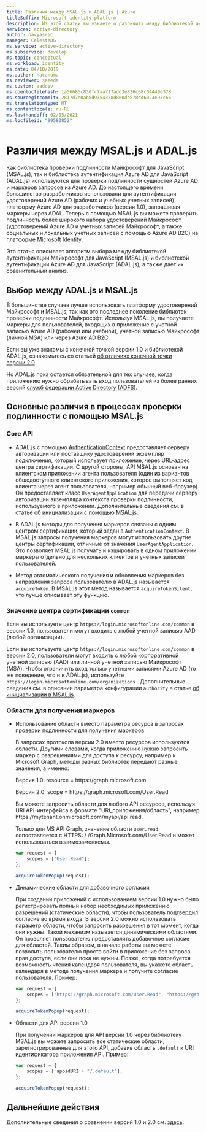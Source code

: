 ```yaml
---
title: Различия между MSAL.js и ADAL.js | Azure
titleSuffix: Microsoft identity platform
description: Из этой статьи вы узнаете о различиях между библиотекой аутентификации Майкрософт для JavaScript (MSAL.js) и библиотекой аутентификации Azure AD для JavaScript (ADAL.js), а также о критериях выбора одной из них.
services: active-directory
author: navyasric
manager: CelesteDG
ms.service: active-directory
ms.subservice: develop
ms.topic: conceptual
ms.workload: identity
ms.date: 04/10/2019
ms.author: nacanuma
ms.reviewer: saeeda
ms.custom: aaddev
ms.openlocfilehash: 1a56685c830fc7aa717add3e826c68c04449e378
ms.sourcegitcommit: 2817d7e0ab8d9354338d860de878dd6024e93c66
ms.translationtype: MT
ms.contentlocale: ru-RU
ms.lasthandoff: 02/05/2021
ms.locfileid: "99580852"
---
```

# <a name="differences-between-msaljs-and-adaljs"></a>Различия между MSAL.js и ADAL.js

Как библиотека проверки подлинности Майкрософт для JavaScript (MSAL.js), так и библиотека аутентификация Azure AD для JavaScript (ADAL.js) используются для проверки подлинности сущностей Azure AD и маркеров запросов из Azure AD. До настоящего времени большинство разработчиков использовали для аутентификации удостоверений Azure AD (рабочих и учебных учетных записей) платформу Azure AD для разработчиков (версия 1.0), запрашивая маркеры через ADAL. Теперь с помощью MSAL.js вы можете проверить подлинность более широкого набора удостоверений Майкрософт (удостоверений Azure AD и учетных записей Майкрософт, а также социальных и локальных учетных записей с помощью Azure AD B2C) на платформе Microsoft Identity.

Эта статья описывает алгоритм выбора между библиотекой аутентификации Майкрософт для JavaScript (MSAL.js) и библиотекой аутентификации Azure AD для JavaScript (ADAL.js), а также дает их сравнительный анализ.

## <a name="choosing-between-adaljs-and-msaljs"></a>Выбор между ADAL.js и MSAL.js

В большинстве случаев лучше использовать платформу удостоверений Майкрософт и MSAL.js, так как это последнее поколение библиотек проверки подлинности Майкрософт. Используя MSAL.js, вы получаете маркеры для пользователей, входящих в приложение с учетной записью Azure AD (рабочей или учебной), учетной записью Майкрософт (личной MSA) или через Azure AD B2C.

Если вы уже знакомы с конечной точкой версии 1.0 и библиотекой ADAL.js, ознакомьтесь со статьей [об отличиях конечной точки версии 2.0](../azuread-dev/azure-ad-endpoint-comparison.md).

Но ADAL.js пока остается обязательной для тех случаев, когда приложению нужно обрабатывать вход пользователей из более ранних версий [служб федерации Active Directory (ADFS)](/windows-server/identity/active-directory-federation-services).

## <a name="key-differences-in-authentication-with-msaljs"></a>Основные различия в процессах проверки подлинности с помощью MSAL.js

### <a name="core-api"></a>Core API

* ADAL.js с помощью [AuthenticationContext](https://github.com/AzureAD/azure-activedirectory-library-for-js/wiki/Config-authentication-context#authenticationcontext) предоставляет серверу авторизации или поставщику удостоверений экземпляр подключения, который использует приложение, через URL-адрес центра сертификации. С другой стороны, API MSAL.js основан на клиентском приложении агента пользователя (один из вариантов общедоступного клиентского приложения, которое выполняет код клиента через агент пользователя, например обычный веб-браузер). Он предоставляет класс `UserAgentApplication` для передачи серверу авторизации экземпляра контекста проверки подлинности, используемого в приложении. Дополнительные сведения см. в статье [об инициализации с помощью MSAL.js](msal-js-initializing-client-applications.md).

* В ADAL.js методы для получения маркеров связаны с одним центром сертификации, который задан в `AuthenticationContext`. В MSAL.js запросы получения маркеров могут использовать другие центры сертификации, отличные от значения `UserAgentApplication`. Это позволяет MSAL.js получать и кэшировать в одном приложении маркеры отдельно для нескольких клиентов и учетных записей пользователей.

* Метод автоматического получения и обновления маркеров без направления запроса пользователю в ADAL.js называется `acquireToken`. В MSAL.js этот метод называется `acquireTokenSilent`, что лучше описывает эту функцию.

### <a name="authority-value-common"></a>Значение центра сертификации `common`

Если вы используете центр `https://login.microsoftonline.com/common` в версии 1.0, пользователи могут входить с любой учетной записью AAD (любой организации).

Если вы используете центр `https://login.microsoftonline.com/common` в версии 2.0, пользователи могут входить с любой корпоративной учетной записью (AAD) или личной учетной записью Майкрософт (MSA). Чтобы ограничить вход только учетными записями Azure AD (то же поведение, что и в ADAL.js), используйте `https://login.microsoftonline.com/organizations` . Дополнительные сведения см. в описании параметра конфигурации `authority` в статье [об инициализации в MSAL.js](msal-js-initializing-client-applications.md).

### <a name="scopes-for-acquiring-tokens"></a>Области для получения маркеров
* Использование области вместо параметра ресурса в запросах проверки подлинности для получения маркеров

    В запросах протокола версии 2.0 вместо ресурсов используются области. Другими словами, когда приложению нужно запросить маркер с разрешениями для доступа к ресурсу, например к Microsoft Graph, методы разных библиотек передают разные значения, а именно:

    Версия 1.0: resource = https\://graph.microsoft.com

    Версия 2.0: scope = https\://graph.microsoft.com/User.Read

    Вы можете запросить области для любого API ресурсов, используя URI API-интерфейса в формате "URI_приложения/область", например https:\//mytenant.onmicrosoft.com/myapi/api.read.

    Только для MS API Graph, значение области `user.read` сопоставляется с HTTPS: \/ /Graph.Microsoft.com/User.Read и может использоваться взаимозаменяемы.

    ```javascript
    var request = {
        scopes = ["User.Read"];
    };

    acquireTokenPopup(request);   
    ```

* Динамические области для добавочного согласия

    При создании приложений с использованием версии 1.0 нужно было регистрировать полный набор необходимых приложению разрешений (статические области), чтобы пользователь подтвердил согласие во время входа. В версии 2.0 можно использовать параметр области, чтобы запросить разрешения в тот момент, когда они нужны. Такой механизм называется динамическими областями. Он позволяет пользователю предоставлять добавочное согласие для областей. Таким образом, в начале работы вы можете позволить пользователю просто войти в приложение без запроса прав доступа, если они пока не нужны. Позже, когда потребуется возможность чтения календаря пользователя, вы укажете область календаря в методе получения маркера и получите согласие пользователя. Пример:

    ```javascript
    var request = {
        scopes = ["https://graph.microsoft.com/User.Read", "https://graph.microsoft.com/Calendar.Read"];
    };

    acquireTokenPopup(request);   
    ```

* Области для API версии 1.0

    При получении маркеров для API версии 1.0 через библиотеку MSAL.js вы можете запросить все статические области, зарегистрированные для этого API, добавив область `.default` к URI идентификатора приложения API. Пример:

    ```javascript
    var request = {
        scopes = [ appidURI + "/.default"];
    };

    acquireTokenPopup(request);
    ```

## <a name="next-steps"></a>Дальнейшие действия
Дополнительные сведения о сравнении версий 1.0 и 2.0 см. [здесь](../azuread-dev/azure-ad-endpoint-comparison.md).
